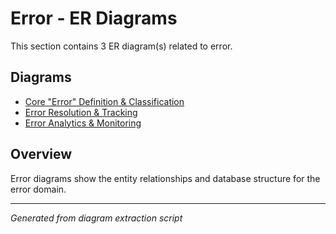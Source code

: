# Error - ER Diagrams

This section contains 3 ER diagram(s) related to error.

## Diagrams

- [Core "Error" Definition & Classification](core_error_definition_classification.md)
- [Error Resolution & Tracking](error_resolution_tracking.md)
- [Error Analytics & Monitoring](error_analytics_monitoring.md)

## Overview

Error diagrams show the entity relationships and database structure for the error domain.

---
*Generated from diagram extraction script*
